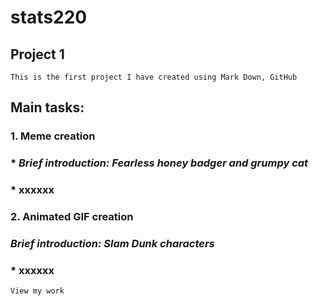 # stats220

## Project 1

`This is the first project I have created using Mark Down, GitHub`

## Main tasks:
### 1. **Meme creation**
### * *Brief introduction: Fearless honey badger and grumpy cat*
### * xxxxxx

### 2. **Animated GIF creation**
### *Brief introduction: Slam Dunk characters*
### * xxxxxx

`View my work`
